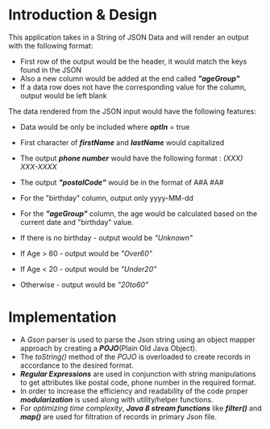 # Introduction & Design
This application takes in a String of JSON Data and will render an output with the following format:
* First row of the output would be the header, it would match the keys found in the JSON
* Also a new column would be added at the end called ***"ageGroup"***
* If a data row does not have the corresponding value for the column, output would be left blank

The data rendered from  the JSON input would have the following features:
* Data would be only be included where ***optIn*** = true
* First character of ***firstName*** and ***lastName*** would capitalized
* The output ***phone number*** would have the following format : *(XXX) XXX-XXXX*

* The output ***"postalCode"*** would be in the format of A#A #A#
* For the "birthday" column, output only yyyy-MM-dd
* For the ***"ageGroup"*** column, the age would be calculated based on the current date and "birthday" value.

* If there is no birthday - output would be *"Unknown"*
* If Age > 60 - output would be *"Over60"*
* If Age < 20 - output would be *"Under20"*
* Otherwise - output would be  *"20to60"*

# Implementation
-   A *Gson* parser is used to parse the Json string using an object mapper approach by creating a ***POJO***(Plain Old Java Object). 
-   The *toString()* method of the *POJO* is overloaded to create records in accordance to the desired format.
-   ***Regular Expressions*** are used in conjunction with string manipulations to get attributes like postal code, phone number in the required format.
-   In order to increase the efficiency and readability of the code proper ***modularization*** is used along with utility/helper functions.
-   For *optimizing time complexity*, ***Java 8 stream functions*** like ***filter()*** and ***map()*** are used for filtration of records in primary Json file.
